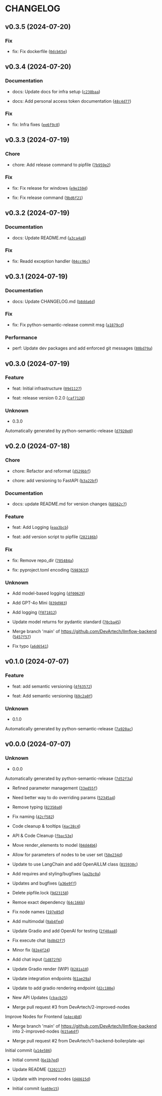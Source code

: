 # CHANGELOG

## v0.3.5 (2024-07-20)

### Fix

* fix: Fix dockerfile ([`0dcb65e`](https://github.com/DevArtech/llmflow-backend/commit/0dcb65e2668721a9f9d49b4a69cd3d397abef4be))

## v0.3.4 (2024-07-20)

### Documentation

* docs: Update docs for infra setup ([`c238baa`](https://github.com/DevArtech/llmflow-backend/commit/c238baa6444773f9de07b63ffe08dec6904e02e4))

* docs: Add personal access token documentation ([`48c4d77`](https://github.com/DevArtech/llmflow-backend/commit/48c4d77b3962cfb3a6a035e61838359dcefa2312))

### Fix

* fix: Infra fixes ([`ee6f9c0`](https://github.com/DevArtech/llmflow-backend/commit/ee6f9c08770f175650e51368bb4084c7d58fbb34))

## v0.3.3 (2024-07-19)

### Chore

* chore: Add release command to pipfile ([`7b959e2`](https://github.com/DevArtech/llmflow-backend/commit/7b959e23f293f38785e46666807fee81cfa1c15b))

### Fix

* fix: Fix release for windows ([`e9e1594`](https://github.com/DevArtech/llmflow-backend/commit/e9e159471a0b408a3baa477787a476168092eed0))

* fix: Fix release command ([`9bd6f21`](https://github.com/DevArtech/llmflow-backend/commit/9bd6f211be2e69b40e07bdb2914d7533174255ce))

## v0.3.2 (2024-07-19)

### Documentation

* docs: Update README.md ([`a3ca4a8`](https://github.com/DevArtech/llmflow-backend/commit/a3ca4a879d956ba08c01242a2f22ec0638b978e1))

### Fix

* fix: Readd exception handler ([`04cc96c`](https://github.com/DevArtech/llmflow-backend/commit/04cc96c1e87546f186e695017562ee8a2f8040ec))

## v0.3.1 (2024-07-19)

### Documentation

* docs: Update CHANGELOG.md ([`b8dda6d`](https://github.com/DevArtech/llmflow-backend/commit/b8dda6d2fd9b90b8afe2f3baa3f1a0f71a93071c))

### Fix

* fix: Fix python-semantic-release commit msg ([`a1879cd`](https://github.com/DevArtech/llmflow-backend/commit/a1879cda1b80dbfbc54a9410fbd0ad0a4dd17780))

### Performance

* perf: Update dev packages and add enforced git messages ([`80bd79a`](https://github.com/DevArtech/llmflow-backend/commit/80bd79a624d0f6dfa407c4e6aa4382a2ef83a5a2))

## v0.3.0 (2024-07-19)

### Feature

* feat: Initial infrastructure ([`09d1127`](https://github.com/DevArtech/llmflow-backend/commit/09d1127e6714253ee0f6aa8f6c30badea08b10bc))

* feat: release version 0.2.0 ([`caf7128`](https://github.com/DevArtech/llmflow-backend/commit/caf7128361a412d10f2a6184d48622f90cd76327))

### Unknown

* 0.3.0

Automatically generated by python-semantic-release ([`d7920e0`](https://github.com/DevArtech/llmflow-backend/commit/d7920e08b3e1a617e63dcfdd9bc85e2c3300d696))

## v0.2.0 (2024-07-18)

### Chore

* chore: Refactor and reformat ([`d529bbf`](https://github.com/DevArtech/llmflow-backend/commit/d529bbfd8698b4d81fb03c502545999b4245d31c))

* chore: add versioning to FastAPI ([`b3a22bf`](https://github.com/DevArtech/llmflow-backend/commit/b3a22bf80dd613619bdb3315ad19549c7e06eff0))

### Documentation

* docs: update README.md for version changes ([`68562c7`](https://github.com/DevArtech/llmflow-backend/commit/68562c73baae7b921101b79f266f93ef5950758c))

### Feature

* feat: Add Logging ([`eaa3bcb`](https://github.com/DevArtech/llmflow-backend/commit/eaa3bcb7e850b5c4c15d285e74926c7cf54a5935))

* feat: add version script to pipfile ([`282186b`](https://github.com/DevArtech/llmflow-backend/commit/282186bf855f4fbff3a0cb17d3a0229388f5a565))

### Fix

* fix: Remove repo_dir ([`785484a`](https://github.com/DevArtech/llmflow-backend/commit/785484a6e4638ba66d16f28e9d7875613d1e9dc4))

* fix: pyproject.toml encoding ([`5983633`](https://github.com/DevArtech/llmflow-backend/commit/598363360fedc60fc87ab2f6f1017ac4d263b179))

### Unknown

* Add model-based logging ([`df00629`](https://github.com/DevArtech/llmflow-backend/commit/df00629c96d8caad0300f0f225507f086148cba1))

* Add GPT-4o Mini ([`839d983`](https://github.com/DevArtech/llmflow-backend/commit/839d983ccc3a65c4f2724b1c83f4f730e210b75a))

* Add logging ([`f071812`](https://github.com/DevArtech/llmflow-backend/commit/f071812f55f31e45fc5af21e2a420d5d2d77a8fc))

* Update model returns for pydantic standard ([`70cba45`](https://github.com/DevArtech/llmflow-backend/commit/70cba456a5a76e2051517b9b90d81b8bba06d852))

* Merge branch &#39;main&#39; of https://github.com/DevArtech/llmflow-backend ([`5457f57`](https://github.com/DevArtech/llmflow-backend/commit/5457f5771dc9e156c0c134eb8ac9f5331b0ede0d))

* Fix typo ([`a6d6541`](https://github.com/DevArtech/llmflow-backend/commit/a6d6541bb6b4088ee91e2b516b3e0f21e52762af))

## v0.1.0 (2024-07-07)

### Feature

* feat: add semantic versioning ([`4f63572`](https://github.com/DevArtech/llmflow-backend/commit/4f63572aebf941facb645c4c33bbca5db481b36b))

* feat: Add semantic versioning ([`69c2a0f`](https://github.com/DevArtech/llmflow-backend/commit/69c2a0f7d4e968d7f1a48888584e0c32fdb08963))

### Unknown

* 0.1.0

Automatically generated by python-semantic-release ([`7a920ac`](https://github.com/DevArtech/llmflow-backend/commit/7a920ac42d01169a34a8cf01ee8e3a667f77462f))

## v0.0.0 (2024-07-07)

### Unknown

* 0.0.0

Automatically generated by python-semantic-release ([`7d52f3a`](https://github.com/DevArtech/llmflow-backend/commit/7d52f3ae3b0f953d4b7dab302ec47d1345fb99a2))

* Refined parameter management ([`33ed55f`](https://github.com/DevArtech/llmflow-backend/commit/33ed55f8283546c7508d48db8635425d99b7e196))

* Need better way to do overriding params ([`52345a4`](https://github.com/DevArtech/llmflow-backend/commit/52345a4b6a79e66e30cb18f5e044bb0acd02dc31))

* Remove typing ([`82350a0`](https://github.com/DevArtech/llmflow-backend/commit/82350a0f34de4710b716833a864189d162166ac0))

* Fix naming ([`42cf582`](https://github.com/DevArtech/llmflow-backend/commit/42cf582c7f4d1cc46e07e14426c9eee2284bb1ae))

* Code cleanup &amp; tooltips ([`4ac28c4`](https://github.com/DevArtech/llmflow-backend/commit/4ac28c4bd93a6c075a45d8bc8ba7a15ad8a82509))

* API &amp; Code Cleanup ([`fbac53e`](https://github.com/DevArtech/llmflow-backend/commit/fbac53ebffd76bee8ebd0f4885183eb5dbf3b129))

* Move render_elements to model ([`04d44b6`](https://github.com/DevArtech/llmflow-backend/commit/04d44b692caafd53138c69984537fc93ca10b211))

* Allow for parameters of nodes to be user set ([`50e234d`](https://github.com/DevArtech/llmflow-backend/commit/50e234dc3ceb1ece2625210ce585a3fd50d6910a))

* Update to use LangChain and add OpenAILLM class ([`815930c`](https://github.com/DevArtech/llmflow-backend/commit/815930c8b4807460942341e3c70be26659fe9a9f))

* Add requires and styling/bugfixes ([`aa2bc0a`](https://github.com/DevArtech/llmflow-backend/commit/aa2bc0a481171e191e33c257f9be8077ff436362))

* Updates and bugfixes ([`a36e9ff`](https://github.com/DevArtech/llmflow-backend/commit/a36e9ff1f26fd8a2c70a9c0801e7760bb69665f5))

* Delete pipfile.lock ([`9d23158`](https://github.com/DevArtech/llmflow-backend/commit/9d231586f3851c4c6d0a0e4474afccd4247c2b50))

* Remoe exact dependency ([`64c166b`](https://github.com/DevArtech/llmflow-backend/commit/64c166be986a688a322ef1cdb819ae0f423df98e))

* Fix node names ([`197e85d`](https://github.com/DevArtech/llmflow-backend/commit/197e85d7ed3aeac93796acab261bc0c87d5b7bd9))

* Add multimodal ([`9ab4fe4`](https://github.com/DevArtech/llmflow-backend/commit/9ab4fe4c7bd468ed6cdcdaaeab69cccc4ed51b18))

* Update Gradio and add OpenAI for testing ([`2f40aa8`](https://github.com/DevArtech/llmflow-backend/commit/2f40aa85485d8b268d18c42e2320ff3ece589736))

* Fix execute chat ([`6d8d2f7`](https://github.com/DevArtech/llmflow-backend/commit/6d8d2f76293b1763c731e4b3b694948596a122d4))

* Minor fix ([`82e4f24`](https://github.com/DevArtech/llmflow-backend/commit/82e4f24f55b799f70d3c24a126a4c77aed4cecf3))

* Add chat input ([`1d872f6`](https://github.com/DevArtech/llmflow-backend/commit/1d872f626cda18cb5d9bca695f3d9a395e45d067))

* Update Gradio render (WIP) ([`8281a10`](https://github.com/DevArtech/llmflow-backend/commit/8281a10e34980b571956a3f241634894ebe8cc38))

* Update integration endpoints ([`61ae29a`](https://github.com/DevArtech/llmflow-backend/commit/61ae29a0589754c8cf2dc2ed788bcca7acb451ca))

* Update to add gradio rendering endpoint ([`d2c180e`](https://github.com/DevArtech/llmflow-backend/commit/d2c180ee193cebae7ce385d9af07a10499cfd76a))

* New API Updates ([`cbacb25`](https://github.com/DevArtech/llmflow-backend/commit/cbacb254ea081a81306bef14476215478bf4af07))

* Merge pull request #3 from DevArtech/2-improved-nodes

Improve Nodes for Frontend ([`e4ec4b8`](https://github.com/DevArtech/llmflow-backend/commit/e4ec4b8b00b1d06806d1129e8ad857502ba21fdc))

* Merge branch &#39;main&#39; of https://github.com/DevArtech/llmflow-backend into 2-improved-nodes ([`615a6df`](https://github.com/DevArtech/llmflow-backend/commit/615a6dfe8bcc881437dffe200243f95eb8f28a6f))

* Merge pull request #2 from DevArtech/1-backend-boilerplate-api

Initial commit ([`a14e586`](https://github.com/DevArtech/llmflow-backend/commit/a14e58602d68e086dde1c57e028438990c25bb7b))

* Initial commit ([`6e1b7ed`](https://github.com/DevArtech/llmflow-backend/commit/6e1b7edc91d240f51363ef0a3203ab259ea95fab))

* Update README ([`320217f`](https://github.com/DevArtech/llmflow-backend/commit/320217f4247266faf5db31af79a7c84b7b63b163))

* Update with improved nodes ([`d48615d`](https://github.com/DevArtech/llmflow-backend/commit/d48615d3ae28390e5b77c5aae9cd48a914d64e56))

* Initial commit ([`ea69e15`](https://github.com/DevArtech/llmflow-backend/commit/ea69e15bd176184d454b8b3fe2ddb3d90d2d03d5))
